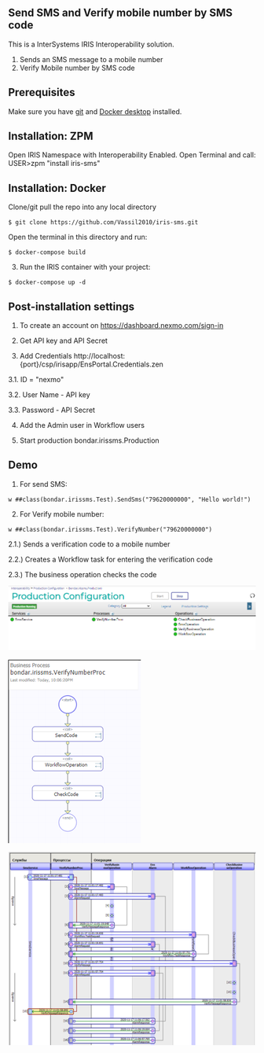 ## Send SMS and Verify mobile number by SMS code
This is a InterSystems IRIS Interoperability solution.
1) Sends an SMS message to a mobile number
2) Verify Mobile number by SMS code

## Prerequisites
Make sure you have [git](https://git-scm.com/book/en/v2/Getting-Started-Installing-Git) and [Docker desktop](https://www.docker.com/products/docker-desktop) installed.

## Installation: ZPM
Open IRIS Namespace with Interoperability Enabled. Open Terminal and call: USER>zpm "install iris-sms"

## Installation: Docker
Clone/git pull the repo into any local directory

```
$ git clone https://github.com/Vassil2010/iris-sms.git
```

Open the terminal in this directory and run:

```
$ docker-compose build
```

3. Run the IRIS container with your project:

```
$ docker-compose up -d
```



## Post-installation settings

1. To create an account on https://dashboard.nexmo.com/sign-in

2. Get API key and API Secret

3. Add Credentials  http://localhost:{port}/csp/irisapp/EnsPortal.Credentials.zen

3.1. ID = "nexmo"

3.2. User Name - API key

3.3. Password - API Secret

4. Add the Admin user in Workflow users

5. Start production bondar.irissms.Production

## Demo

1) For send SMS:

```
w ##class(bondar.irissms.Test).SendSms("79620000000", "Hello world!")
```

2) For Verify mobile number:

```
w ##class(bondar.irissms.Test).VerifyNumber("79620000000")
```

2.1.) Sends a verification code to a mobile number

2.2.) Creates a Workflow task for entering the verification code 

2.3.) The business operation checks the code

![production](https://github.com/Vassil2010/iris-sms/raw/master/misc/production.png)

![business-process](https://github.com/Vassil2010/iris-sms/raw/master/misc/business-process.png)

![visualtrace](https://github.com/Vassil2010/iris-sms/raw/master/misc/visualtrace.png)

